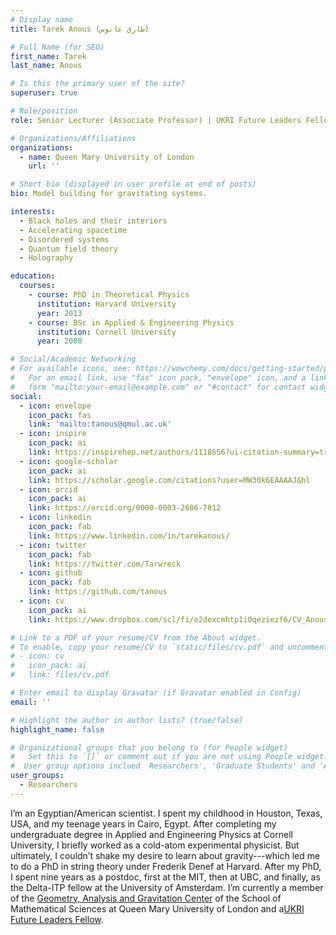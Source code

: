 ```yaml
---
# Display name
title: Tarek Anous (طارق عانوس)

# Full Name (for SEO)
first_name: Tarek
last_name: Anous

# Is this the primary user of the site?
superuser: true

# Role/position
role: Senior Lecturer (Associate Professor) | UKRI Future Leaders Fellow

# Organizations/Affiliations
organizations:
  - name: Queen Mary University of London
    url: ''

# Short bio (displayed in user profile at end of posts)
bio: Model building for gravitating systems.

interests:
  - Black holes and their interiors
  - Accelerating spacetime
  - Disordered systems
  - Quantum field theory
  - Holography

education:
  courses:
    - course: PhD in Theoretical Physics
      institution: Harvard University
      year: 2013
    - course: BSc in Applied & Engineering Physics
      institution: Cornell University
      year: 2008

# Social/Academic Networking
# For available icons, see: https://wowchemy.com/docs/getting-started/page-builder/#icons
#   For an email link, use "fas" icon pack, "envelope" icon, and a link in the
#   form "mailto:your-email@example.com" or "#contact" for contact widget.
social:
  - icon: envelope
    icon_pack: fas
    link: 'mailto:tanous@qmul.ac.uk'
  - icon: inspire
    icon_pack: ai
    link: https://inspirehep.net/authors/1118656?ui-citation-summary=true
  - icon: google-scholar
    icon_pack: ai
    link: https://scholar.google.com/citations?user=MW30k6EAAAAJ&hl
  - icon: orcid
    icon_pack: ai
    link: https://orcid.org/0000-0003-2606-7812
  - icon: linkedin
    icon_pack: fab
    link: https://www.linkedin.com/in/tarekanous/
  - icon: twitter
    icon_pack: fab
    link: https://twitter.com/Tarwreck  
  - icon: github
    icon_pack: fab
    link: https://github.com/tanous
  - icon: cv
    icon_pack: ai
    link: https://www.dropbox.com/scl/fi/e2dexcmhtp1i0qeziezf6/CV_Anous.pdf?rlkey=dqtl7kg8w79xz5azeiz79k90a&dl=0

# Link to a PDF of your resume/CV from the About widget.
# To enable, copy your resume/CV to `static/files/cv.pdf` and uncomment the lines below.
# - icon: cv
#   icon_pack: ai
#   link: files/cv.pdf

# Enter email to display Gravatar (if Gravatar enabled in Config)
email: ''

# Highlight the author in author lists? (true/false)
highlight_name: false

# Organizational groups that you belong to (for People widget)
#   Set this to `[]` or comment out if you are not using People widget.
#  User group options inclued  Researchers', 'Graduate Students' and 'Alumni'
user_groups:
  - Researchers 
---
```

I’m an Egyptian/American scientist. I spent my childhood in Houston, Texas, USA, and my teenage years in Cairo, Egypt. After completing my undergraduate degree in Applied and Engineering Physics at Cornell University, I briefly worked as a cold-atom experimental physicist. But ultimately, I couldn’t shake my desire to learn about gravity---which led me to do a PhD in string theory under Frederik Denef at Harvard. After my PhD, I spent nine years as a postdoc, first at the MIT, then at UBC, and finally, as the Delta-ITP fellow at the University of Amsterdam. I’m currently a member of the [Geometry, Analysis and Gravitation Center](https://www.qmul.ac.uk/maths/research/geometry-and-analysis-group/) of the School of Mathematical Sciences at Queen Mary University of London and a[UKRI Future Leaders Fellow](https://www.ukri.org/news/75-new-future-leaders-fellows-and-upcoming-rounds-announced/).
 
